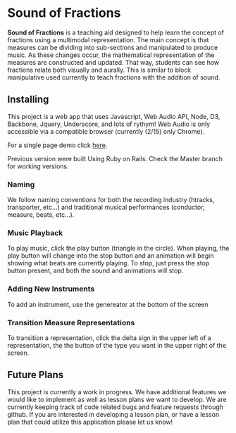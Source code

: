 # Sound of Fractions #

**Sound of Fractions** is a teaching aid designed to help learn the concept of fractions using a multimodal representation. The main concept is that measures can be dividing into sub-sections and manipulated to produce music. As these changes occur, the mathematical representation of the measures are constructed and updated.  That way, students can see how fractions relate both visually and aurally. This is similar to block manipulative used currently to teach fractions with the addition of sound.

## Installing ##

This project is a web app that uses Javascript, Web Audio API, Node, D3, Backbone, Jquery, Underscore, and lots of rythym! Web Audio is only accessible via a compatible browser (currently (2/15) only Chrome).

For a single page demo click [here](http://compthink.cs.vt.edu).

Previous version were built Using Ruby on Rails.   Check the Master branch for working versions.

### Naming ###
We follow naming conventions for both the recording industry (htracks, transporter, etc...) and traditional musical performances (conductor, measure, beats, etc...).

### Music Playback ###

To play music, click the play button (triangle in the circle). When playing, the play button will change into the stop button and an animation will begin showing what beats are currently playing.  To stop, just press the stop button present, and both the sound and animations will stop.

### Adding New Instruments ###

To add an instrument, use the genereator at the bottom of the screen

### Transition Measure Representations ###

To transition a representation, click the delta sign in the upper left of a representation, the the button of the type you want in the upper right of the screen.

## Future Plans ##

This project is currently a work in progress.  We have additional features we would like to implement as well as lesson plans we want to develop.  We are currently keeping track of code related bugs and feature requests through github.  If you are interested in developing a lesson plan, or have a lesson plan that could utilize this application please let us know!